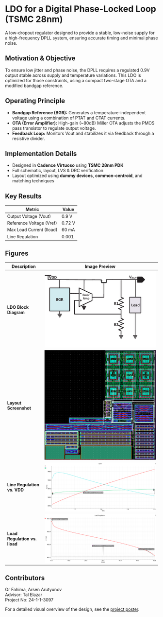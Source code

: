 # LDO for a Digital Phase-Locked Loop (TSMC 28nm)

A low-dropout regulator designed to provide a stable, low-noise supply for a high-frequency DPLL system, ensuring accurate timing and minimal phase noise.

## Motivation & Objective
To ensure low jitter and phase noise, the DPLL requires a regulated 0.9V output stable across supply and temperature variations. This LDO is optimized for those constraints, using a compact two-stage OTA and a modified bandgap reference.

## Operating Principle
- **Bandgap Reference (BGR):** Generates a temperature-independent voltage using a combination of PTAT and CTAT currents.
- **OTA (Error Amplifier):** High-gain (~80dB) Miller OTA adjusts the PMOS pass transistor to regulate output voltage.
- **Feedback Loop:** Monitors Vout and stabilizes it via feedback through a resistive divider.

## Implementation Details
- Designed in **Cadence Virtuoso** using **TSMC 28nm PDK**
- Full schematic, layout, LVS & DRC verification
- Layout optimized using **dummy devices**, **common-centroid**, and matching techniques

## Key Results

| Metric                  | Value         |
|------------------------|---------------|
| Output Voltage (Vout)   | 0.9 V         |
| Reference Voltage (Vref)| 0.72 V        |
| Max Load Current (Iload)| 60 mA         |
| Line Regulation         | 0.001         |


## Figures

| Description                          | Image Preview                   |
|--------------------------------------|---------------------------------|
| **LDO Block Diagram**                | ![LDO Block](./Diagrams/Basic-Structure-of-an-LDO-circuit4.png)   |
| **Layout Screenshot**               | ![Layout](./Lay-Out/lay_out1.png)         |
| **Line Regulation vs. VDD**         | ![Line Regulation](./Graphs/Vout.png) |
| **Load Regulation vs. Iload**       | ![Load Regulation](./Graphs/Load.png) |


## Contributors
Or Fahima, Arsen Arutyunov  
Advisor: Tal Elazar  
Project No: 24-1-1-3097

For a detailed visual overview of the design, see the [project poster](./poster.pdf).
